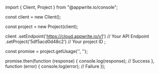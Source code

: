 import { Client,  Project } from "@appwrite.io/console";

const client = new Client();

const project = new Project(client);

client
    .setEndpoint('https://cloud.appwrite.io/v1') // Your API Endpoint
    .setProject('5df5acd0d48c2') // Your project ID
;

const promise = project.getUsage('', '');

promise.then(function (response) {
    console.log(response); // Success
}, function (error) {
    console.log(error); // Failure
});